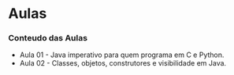 # Aulas

### Conteudo das Aulas
* Aula 01 - Java imperativo para quem programa em C e Python.
* Aula 02 - Classes, objetos, construtores e visibilidade em Java.
